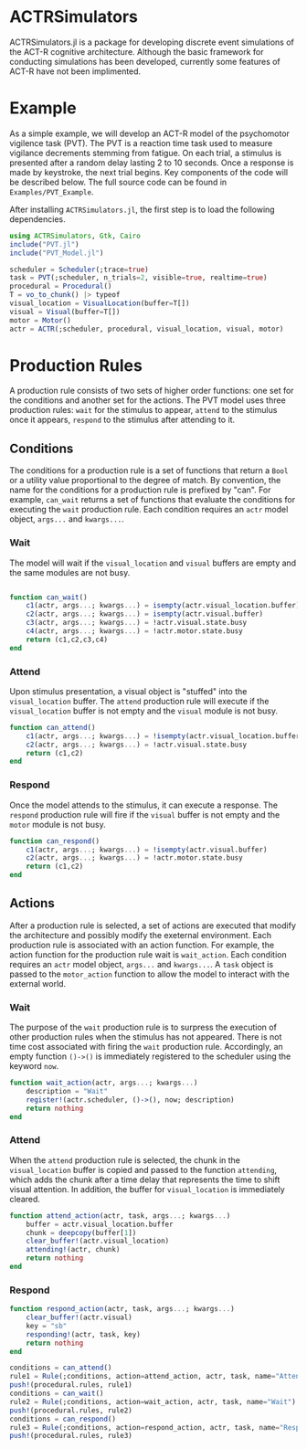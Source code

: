 # ACTRSimulators

ACTRSimulators.jl is a package for developing discrete event simulations of the ACT-R cognitive architecture. Although the basic framework for conducting simulations has been developed, currently some 
features of ACT-R have not been implimented. 

# Example

As a simple example, we will develop an ACT-R model of the psychomotor vigilence task (PVT). The PVT is a reaction time task used to measure vigilance decrements stemming from fatigue. On each trial, a stimulus is presented after a random delay lasting 2 to 10 seconds. Once a response is made by keystroke, the next trial begins. Key components of the code will be described below. The full source code can be found in `Examples/PVT_Example`.


After installing `ACTRSimulators.jl`, the first step is to load the following dependencies.

```julia
using ACTRSimulators, Gtk, Cairo
include("PVT.jl")
include("PVT_Model.jl")
```

```julia
scheduler = Scheduler(;trace=true)
task = PVT(;scheduler, n_trials=2, visible=true, realtime=true)
procedural = Procedural()
T = vo_to_chunk() |> typeof
visual_location = VisualLocation(buffer=T[])
visual = Visual(buffer=T[])
motor = Motor()
actr = ACTR(;scheduler, procedural, visual_location, visual, motor)
```

# Production Rules

A production rule consists of two sets of higher order functions: one set for the conditions and another set for the actions. The PVT model uses three production rules: `wait` for the stimulus to appear, `attend` to the stimulus once it appears, `respond` to the stimulus after attending to it. 

## Conditions

The conditions for a production rule is a set of functions that return a `Bool` or a utility value proportional to the degree of match. By convention, the name for the conditions for a production rule is prefixed by "can". For example, `can_wait` returns a set of functions that evaluate the conditions for executing the `wait` production rule. Each condition requires an `actr` model object, `args...` and `kwargs...`. 

### Wait

The model will wait if the `visual_location` and `visual` buffers are empty and the same modules are not busy. 

```julia 

function can_wait()
    c1(actr, args...; kwargs...) = isempty(actr.visual_location.buffer)
    c2(actr, args...; kwargs...) = isempty(actr.visual.buffer)
    c3(actr, args...; kwargs...) = !actr.visual.state.busy
    c4(actr, args...; kwargs...) = !actr.motor.state.busy
    return (c1,c2,c3,c4)
end
```

### Attend

Upon stimulus presentation, a visual object is "stuffed" into the `visual_location` buffer. The `attend` production rule will execute if the `visual_location` buffer is not empty and the `visual` module is not busy. 

```julia 
function can_attend()
    c1(actr, args...; kwargs...) = !isempty(actr.visual_location.buffer)
    c2(actr, args...; kwargs...) = !actr.visual.state.busy
    return (c1,c2)
end
```
### Respond

Once the model attends to the stimulus, it can execute a response. The `respond` production rule will fire if the `visual` buffer is not empty and the `motor` module is not busy. 

```julia 
function can_respond()
    c1(actr, args...; kwargs...) = !isempty(actr.visual.buffer)
    c2(actr, args...; kwargs...) = !actr.motor.state.busy
    return (c1,c2)
end
```


## Actions

After a production rule is selected, a set of actions are executed that modify the architecture and possibly modify the exeternal environment. Each production rule is associated with an action function. For example, the action function for the production rule wait is `wait_action`. Each condition requires an `actr` model object, `args...` and `kwargs...`. A `task` object is passed to the `motor_action` function to allow the model to interact with the external world. 
### Wait 

The purpose of the `wait` production rule is to surpress the execution of other production rules when the stimulus has not appeared. There is not time cost associated with firing the `wait` production rule. Accordingly, an empty function `()->()` is immediately registered to the scheduler using the keyword `now`.

```julia 
function wait_action(actr, args...; kwargs...)
    description = "Wait"
    register!(actr.scheduler, ()->(), now; description)
    return nothing
end
```

### Attend

When the `attend` production rule is selected, the chunk in the `visual_location` buffer is copied and passed to the function `attending`, which adds the chunk after a time delay that represents the time to shift visual attention. In addition, the buffer for `visual_location` is immediately cleared.

```julia 
function attend_action(actr, task, args...; kwargs...)
    buffer = actr.visual_location.buffer
    chunk = deepcopy(buffer[1])
    clear_buffer!(actr.visual_location)
    attending!(actr, chunk)
    return nothing
end
```

### Respond 

```julia 
function respond_action(actr, task, args...; kwargs...)
    clear_buffer!(actr.visual)
    key = "sb"
    responding!(actr, task, key)
    return nothing
end
```

```julia 
conditions = can_attend()
rule1 = Rule(;conditions, action=attend_action, actr, task, name="Attend")
push!(procedural.rules, rule1)
conditions = can_wait()
rule2 = Rule(;conditions, action=wait_action, actr, task, name="Wait")
push!(procedural.rules, rule2)
conditions = can_respond()
rule3 = Rule(;conditions, action=respond_action, actr, task, name="Respond")
push!(procedural.rules, rule3)
```

